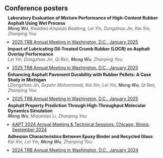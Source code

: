 <h1 id="conference-posters"></h1>

<h2 style="margin: 60px 0px 10px;">Conference posters</h2>

<h4 style="margin:0 10px 0;">Laboratory Evaluation of Mixture Performance of High-Content Rubber Asphalt Using Wet Process</h4>
<p style="margin:0 10px 10px; font-size:14px; font-style:italic; color:#555;">
  <strong>Meng Wu</strong>, Kwadwo Ampadu Boateng, Lei Yin, Dongzhao Jin, Kai Xin, Zhanping You
</p>

<ul style="margin:0 0 5px;">
  <li>
    <a href="https://www.nationalacademies.org/event/885_01-2025_2025-trb-annual-meeting" target="_blank">
      2025 TRB Annual Meeting in Washington, D.C., January 2025
    </a>
  </li>
</ul>

<h4 style="margin:0 10px 0;">Impact of Lubricating Oil-Treated Crumb Rubber (LOCR) on Asphalt Overlay Performance</h4>
<p style="margin:0 10px 10px; font-size:14px; font-style:italic; color:#555;">
  Lei Yin, Dongzhao Jin, Qi Ren, <strong>Meng Wu</strong>, Zhanping You
</p>

<ul style="margin:0 0 5px;">
  <li>
    <a href="https://www.nationalacademies.org/event/885_01-2025_2025-trb-annual-meeting" target="_blank">
      2025 TRB Annual Meeting in Washington, D.C., January 2025
    </a>
  </li>
</ul>

<h4 style="margin:0 10px 0;">Enhancing Asphalt Pavement Durability with Rubber Pellets: A Case Study in Michigan</h4>
<p style="margin:0 10px 10px; font-size:14px; font-style:italic; color:#555;">
  LDongzhao Jin, Sepehr Mohammadi, Kai Xin, Lei Yin, <strong>Meng Wu</strong>, Qi Ren, Zhanping You
</p>

<ul style="margin:0 0 5px;">
  <li>
    <a href="https://www.nationalacademies.org/event/885_01-2025_2025-trb-annual-meeting" target="_blank">
      2025 TRB Annual Meeting in Washington, D.C., January 2025
    </a>
  </li>
</ul>


<h4 style="margin:0 10px 0;">Asphalt Property Prediction Through High-Throughput Molecular Dynamics Simulation</h4>
<p style="margin:0 10px 10px; font-size:14px; font-style:italic; color:#555;">
  <strong>Meng Wu</strong>, Miaomiao Li, Zhanping You
</p>
<ul style="margin:0 0 5px;">
  <li>
    <a href="https://www.asphalttechnology.org/site_event_detail.cfm?pk_association_event=28018" target="_blank">
      AAPT 2024 Annual Meeting & Technical Sessions, Chicago, Illinois, September 2024
    </a>
  </li>
</ul>

<h4 style="margin:0 10px 0;">Adhesion Characteristics Between Epoxy Binder and Recycled Glass</h4>
<p style="margin:0 10px 10px; font-size:14px; font-style:italic; color:#555;">
  Kai Xin, Lei Yin, <strong>Meng Wu</strong>, Zhanping You
</p>

<ul style="margin:0 0 5px;">
  <li>
    <a href="https://www.nationalacademies.org/event/806_01-2024_trb-annual-meeting" target="_blank">
      2024 TRB Annual Meeting in Washington, D.C., January 2024
    </a>
  </li>
</ul>
